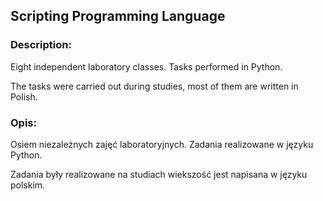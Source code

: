 ## Scripting Programming Language

### Description:
Eight independent laboratory classes. Tasks performed in Python.

The tasks were carried out during studies, most of them are written in Polish.

### Opis:
Osiem niezależnych zajęć laboratoryjnych. Zadania realizowane w języku Python.

Zadania były realizowane na studiach wiekszość jest napisana w języku polskim.